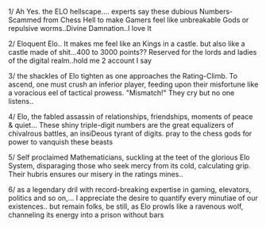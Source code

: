 1/ Ah Yes. the ELO hellscape.... experts say these dubious Numbers-Scammed from Chess Hell to make Gamers feel like unbreakable Gods or repulsive worms..Divine Damnation..I love It

2/ Eloquent Elo.. It makes me feel like an Kings in a castle. but also like a castle made of shit...400 to 3000 points?? Reserved for the lords and ladies of the digital realm..hold me 2 account I say

3/ the shackles of Elo tighten as one approaches the Rating-Climb. To ascend, one must crush an inferior player, feeding upon their misfortune like a voracious eel of tactical prowess. "Mismatch!" They cry but no one listens..

4/ Elo, the fabled assassin of relationships, friendships, moments of peace & quiet... These shiny triple-digit numbers are the great equalizers of chivalrous battles, an insiDeous tyrant of digits. pray to the chess gods for power to vanquish these beasts

5/ Self proclaimed Mathematicians, suckling at the teet of the glorious Elo System, disparaging those who seek mercy from its cold, calculating grip. Their hubris ensures our misery in the ratings mines..

6/ as a legendary dril with record-breaking expertise in gaming, elevators, politics and so on,... I appreciate the desire to quantify every minutiae of our existences.. but remain folks, be still, as Elo prowls like a ravenous wolf, channeling its energy into a prison without bars